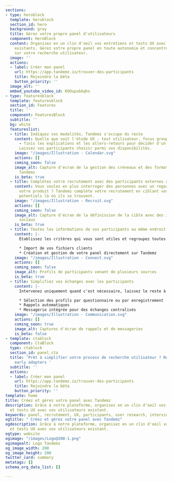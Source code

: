 ```yaml
---
sections:
- type: heroblock
  template: heroblock
  section_id: hero
  background: gray
  title: Gérez votre propre panel d'utilisateurs
  component: HeroBlock
  content: Organisez en un clin d'oeil vos entretiens et tests UX avec vos utilisateurs
    existants. Gérez votre propre panel en toute autonomie et concentrez-vous enfin
    sur votre recherche utilisateur.
  image: ''
  actions:
  - label: Créer mon panel
    url: https://app.tandemz.io/trouver-des-participants
    title: Rejoindre la bêta
    button_priority: ''
  image_alt: ''
  embed_youtube_video_id: KOOupubGqhs
- type: featuresblock
  template: featuresblock
  section_id: Features
  title: ''
  component: FeaturesBlock
  subtitle: ''
  bg: white
  featureslist:
  - title: Indiquez vos modalités, Tandemz s'occupe du reste
    content: Quelle que soit l'étude UX - test utilisateur, focus group ou interview
      - finis les explications et les allers-retours pour décider d'un rendez-vous.
      Laissez vos participants choisir parmi vos disponibilités.
    image: "/images/Illustration - Calendar.svg"
    actions: []
    coming_soon: false
    image_alt: Capture d'écran de la gestion des créneaux et des formats de rencontre
      Tandemz
    is_beta: true
  - title: Complétez votre recrutement avec des participants externes à votre panel
    content: Vous voulez en plus interroger des personnes avec un regard neuf sur
      votre produit ? Tandemz complète votre recrutement en ciblant vos utilisateurs
      potentiels là où ils se trouvent.
    image: "/images/Illustration - Recruit.svg"
    actions: []
    coming_soon: false
    image_alt: Capture d'écran de la définission de la cible avec des icons de réseaux
      sociaux
    is_beta: true
  - title: Toutes les informations de vos participants au même endroit
    content: |-
      Établissez les critères qui vous sont utiles et regroupez toutes les informations de vos utilisateurs sur Tandemz, quelle que soit leur source. Partagez votre panel avec toute votre équipe UX.

      * Import de vos fichiers clients
      * Création et gestion de votre panel directement sur Tandemz
    image: "/images/Illustration - Connect.svg"
    actions: []
    coming_soon: false
    image_alt: Profils de participants venant de plusieurs sources
    is_beta: true
  - title: Simplifiez vos échanges avec les participants
    content: |-
      Intervenez uniquement quand c'est nécessaire, laissez le reste à Tandemz !

      * Sélection des profils par questionnaire ou par enregistrement
      * Rappels automatiques
      * Messagerie intégrée pour des échanges centralisés
    image: "/images/Illustration - Communication.svg"
    actions: []
    coming_soon: true
    image_alt: Captures d'écran de rappels et de messageries
    is_beta: false
- template: ctablock
  component: CtaBlock
  type: ctablock
  section_id: panel_cta
  title: 'Prêt à simplifier votre process de recherche utilisateur ? Rejoignez nos
    early adopters '
  subtitle: ''
  actions:
  - label: Créer mon panel
    url: https://app.tandemz.io/trouver-des-participants
    title: Rejoindre la bêta
    button_priority: ''
template: home
title: Créez et gérez votre panel avec Tandemz
description: Grâce à notre plateforme, organisez en un clin d'oeil vos entretiens
  et tests UX avec vos utilisateurs existant.
keywords: panel, recrutement, UX, participants, user research, interviews, tests utilisateurs
ogtitle: " Créez et gérez votre panel avec Tandemz"
ogdescription: Grâce à notre plateforme, organisez en un clin d'oeil vos entretiens
  et tests UX avec vos utilisateurs existant.
ogtype: website
ogimage: "/images/Logo@200-1.png"
ogimagealt: Logo Tandemz
og_image_width: 200
og_image_height: 200
twitter_card: summary
metatags: []
schema_org_data_list: []

---
```

